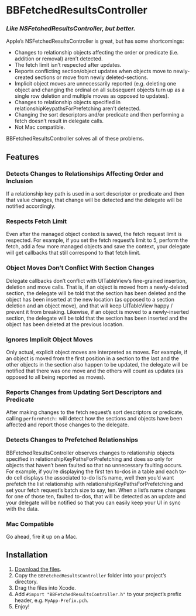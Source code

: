 # BBFetchedResultsController

### _Like NSFetchedResultsController, but better._

Apple’s NSFetchedResultsController is great, but has some shortcomings:

- Changes to relationship objects affecting the order or predicate (i.e. addition or removal) aren’t detected.
- The fetch limit isn’t respected after updates.
- Reports conflicting section/object updates when objects move to newly-created sections or move from newly deleted-sections.
- Implicit object moves are unnecessarily reported (e.g. deleting one object and changing the ordinal on all subsequent objects turn up as a single row deletion and multiple moves as opposed to updates).
- Changes to relationship objects specified in relationshipKeypathsForPrefetching aren’t detected.
- Changing the sort descriptors and/or predicate and then performing a fetch doesn’t result in delegate calls.
- Not Mac compatible.

BBFetchedResultsController solves all of these problems.

## Features

### Detects Changes to Relationships Affecting Order and Inclusion

If a relationship key path is used in a sort descriptor or predicate and then that value changes, that change will be detected and the delegate will be notified accordingly.

### Respects Fetch Limit

Even after the managed object context is saved, the fetch request limit is respected. For example, if you set the fetch request’s limit to 5, perform the fetch, add a few more managed objects and save the context, your delegate will get callbacks that still correspond to that fetch limit.

### Object Moves Don’t Conflict With Section Changes

Delegate callbacks don’t conflict with UITableView’s fine-grained insertion, deletion and move calls. That is, if an object is moved from a newly-deleted section, the delegate will be told that the section has been deleted and the object has been inserted at the new location (as opposed to a section deletion and an object move), and that will keep UITableView happy / prevent it from breaking. Likewise, if an object is moved to a newly-inserted section, the delegate will be told that the section has been inserted and the object has been deleted at the previous location.

### Ignores Implicit Object Moves

Only actual, explicit object moves are interpreted as moves. For example, if an object is moved from the first position in a section to the last and the other objects in the section also happen to be updated, the delegate will be notified that there was one move and the others will count as updates (as opposed to all being reported as moves).

### Reports Changes from Updating Sort Descriptors and Predicate

After making changes to the fetch request’s sort descriptors or predicate, calling `performFetch:` will detect how the sections and objects have been affected and report those changes to the delegate.

### Detects Changes to Prefetched Relationships

BBFetchedResultsController observes changes to relationship objects specified in relationshipKeyPathsForPrefetching and does so only for objects that haven’t been faulted so that no unnecessary faulting occurs. For example, if you’re displaying the first ten to-dos in a table and each to-do cell displays the associated to-do list’s name, well then you’d want prefetch the list relationship with relationshipKeyPathsForPrefetching and set your fetch request’s batch size to say, ten. When a list’s name changes for one of those ten, faulted to-dos, that will be detected as an update and your delegate will be notified so that you can easily keep your UI in sync with the data.

### Mac Compatible

Go ahead, fire it up on a Mac.

## Installation

1. [Download the files](https://github.com/benrblakely/BBFetchedResultsController/archive/master.zip).
2. Copy the `BBFetchedResultsController` folder into your project’s directory.
3. Drag the files into Xcode.
4. Add `#import "BBFetchedResultsController.h"` to your project’s prefix header, e.g. `MyApp-Prefix.pch`.
5. Enjoy!
